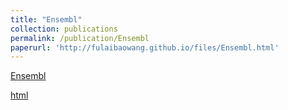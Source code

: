 ```yaml
---
title: "Ensembl"
collection: publications
permalink: /publication/Ensembl
paperurl: 'http://fulaibaowang.github.io/files/Ensembl.html'
---
```

[Ensembl](https://www.ensembl.org/index.html) 

[html](../files/Ensembl.html) 